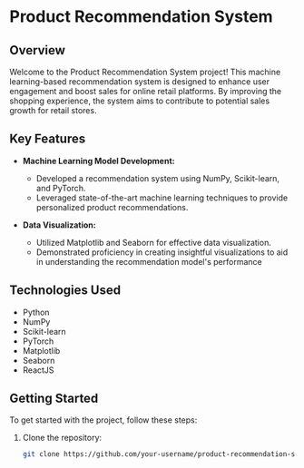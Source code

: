 # Product Recommendation System

## Overview

Welcome to the Product Recommendation System project! This machine learning-based recommendation system is designed to enhance user engagement and boost sales for online retail platforms. By improving the shopping experience, the system aims to contribute to potential sales growth for retail stores.

## Key Features

- **Machine Learning Model Development:**
  - Developed a recommendation system using NumPy, Scikit-learn, and PyTorch.
  - Leveraged state-of-the-art machine learning techniques to provide personalized product recommendations.

- **Data Visualization:**
  - Utilized Matplotlib and Seaborn for effective data visualization.
  - Demonstrated proficiency in creating insightful visualizations to aid in understanding the recommendation model's performance

## Technologies Used

- Python
- NumPy
- Scikit-learn
- PyTorch
- Matplotlib
- Seaborn
- ReactJS

## Getting Started

To get started with the project, follow these steps:

1. Clone the repository:

   ```bash
   git clone https://github.com/your-username/product-recommendation-system.git
